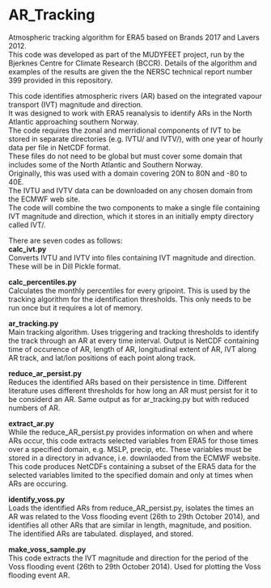 # AR_Tracking
Atmospheric tracking algorithm for ERA5 based on Brands 2017 and Lavers 2012.  
This code was developed as part of the MUDYFEET project, run by the Bjerknes Centre for Climate Research (BCCR).
Details of the algorithm and examples of the results are given the the NERSC technical report number 399 provided in this repository.

This code identifies atmospheric rivers (AR) based on the integrated vapour transport (IVT) magnitude and direction.  
It was designed to work with ERA5 reanalysis to identify ARs in the North Atlantic approaching southern Norway.  
The code requires the zonal and merridional components of IVT to be stored in separate directories (e.g. IVTU/ and IVTV/), with one year of hourly data per file in NetCDF format.   
These files do not need to be global but must cover some domain that includes some of the North Atlantic and Southern Norway.  
Originally, this was used with a domain covering 20N to 80N and -80 to 40E.  
The IVTU and IVTV data can be downloaded on any chosen domain from the ECMWF web site.  
The code will combine the two components to make a single file containing IVT magnitude and direction, which it stores in an initially empty directory called IVT/.  

There are seven codes as follows:  
**calc_ivt.py**  
Converts IVTU and IVTV into files containing IVT magnitude and direction. These will be in Dill Pickle format.

**calc_percentiles.py**  
Calculates the monthly percentiles for every gripoint. This is used by the tracking algorithm for the identification thresholds. This only needs to be run once but it requires a lot of memory.

**ar_tracking.py**  
Main tracking algorithm. Uses triggering and tracking thresholds to identify the track through an AR at every time interval.
Output is NetCDF containing time of occurence of AR, length of AR, longitudinal extent of AR, IVT along AR track, and lat/lon positions of each point along track. 

**reduce_ar_persist.py**  
Reduces the identified ARs based on their persistence in time. Different literature uses different thresholds for how long an AR must persist for it to be considerd an AR. Same output as for ar_tracking.py but with reduced numbers of AR.

**extract_ar.py**  
While the reduce_AR_persist.py provides information on when and where ARs occur, this code extracts selected variables from ERA5 for those times over a specified domain, e.g. MSLP, precip, etc. These variables must be stored in a directory in advance, i.e. downlaoded from the ECMWF website. 
This code produces NetCDFs containing a subset of the ERA5 data for the selected variables limited to the specified domain and only at times when ARs are occuring. 

**identify_voss.py**  
Loads the identified ARs from reduce_AR_persist.py, isolates the times an AR was related to the Voss flooding event (26th to 29th October 2014), and identifies all other ARs that are similar in length, magnitude, and position. 
The identified ARs are tabulated. displayed, and stored.

**make_voss_sample.py**  
This code extracts the IVT magnitude and direction for the period of the Voss flooding event (26th to 29th October 2014).
Used for plotting the Voss flooding event AR.


  
